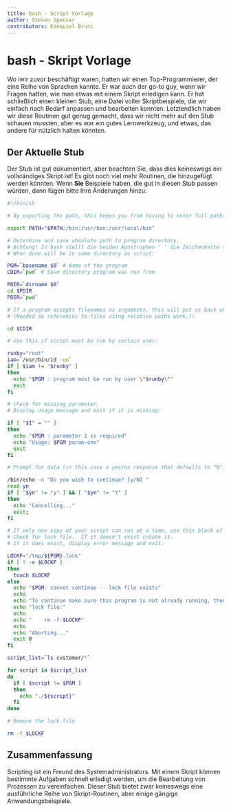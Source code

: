 ```yaml
---
title: bash - Script Vorlage
author: Steven Spencer
contributors: Ezequiel Bruni
---
```


# bash - Skript Vorlage

Wo iwir zuvor beschäftigt waren, hatten wir einen Top-Programmierer, der eine Reihe von Sprachen kannte. Er war auch der go-to guy, wenn wir Fragen hatten, wie man etwas mit einem Skript erledigen kann. Er hat schließlich einen kleinen Stub, eine Datei voller Skriptbeispiele, die wir einfach nach Bedarf anpassen und bearbeiten konnten. Letztendlich haben wir diese Routinen gut genug gemacht, dass wir nicht mehr auf den Stub schauen mussten, aber es war ein gutes Lernwerkzeug, und etwas, das andere für nützlich halten könnten.

## Der Aktuelle Stub

Der Stub ist gut dokumentiert, aber beachten Sie, dass dies keineswegs ein vollständiges Skript ist! Es gibt noch viel mehr Routinen, die hinzugefügt werden könnten. Wenn **Sie** Beispiele haben, die gut in diesen Stub passen würden, dann fügen bitte Ihre Änderungen hinzu:

```bash
#!/bin/sh

# By exporting the path, this keeps you from having to enter full paths for commands that exist in those paths:

export PATH="$PATH:/bin:/usr/bin:/usr/local/bin"

# Determine and save absolute path to program directory.
# Achtung! In bash stellt die beiden Apostrophen ' ' die Zeichenkette selbst dar; aber " " ist etwas anders. $, ` `, and \ represent call variable values, reference commands, and escape characters, respectively
# When done will be in same directory as script:

PGM=`basename $0` # Name of the program
CDIR=`pwd` # Save directory program was run from

PDIR=`dirname $0`
cd $PDIR
PDIR=`pwd`

# If a program accepts filenames as arguments, this will put us back where we started.
# (Needed so references to files using relative paths work.):

cd $CDIR

# Use this if script must be run by certain user:

runby="root"
iam=`/usr/bin/id -un`
if [ $iam != "$runby" ]
then
  echo "$PGM : program must be run by user \"$runby\""
  exit
fi

# Check for missing parameter.
# Display usage message and exit if it is missing:

if [ "$1" = "" ]
then
  echo "$PGM : parameter 1 is required"
  echo "Usage: $PGM param-one"
  exit
fi

# Prompt for data (in this case a yes/no response that defaults to "N"):

/bin/echo -n "Do you wish to continue? [y/N] "
read yn
if [ "$yn" != "y" ] && [ "$yn" != "Y" ]
then
  echo "Cancelling..."
  exit;
fi

# If only one copy of your script can run at a time, use this block of code.
# Check for lock file.  If it doesn't exist create it.
# If it does exist, display error message and exit:

LOCKF="/tmp/${PGM}.lock"
if [ ! -e $LOCKF ]
then
  touch $LOCKF
else
  echo "$PGM: cannot continue -- lock file exists"
  echo
  echo "To continue make sure this program is not already running, then delete the"
  echo "lock file:"
  echo
  echo "    rm -f $LOCKF"
  echo
  echo "Aborting..."
  exit 0
fi

script_list=`ls customer/*`

for script in $script_list
do
  if [ $script != $PGM ]
  then
    echo "./${script}"
  fi
done

# Remove the lock file

rm -f $LOCKF
```

## Zusammenfassung

Scripting ist ein Freund des Systemadministrators. Mit einem Skript können bestimmte Aufgaben schnell erledigt werden, um die Bearbeitung von Prozessen zu vereinfachen. Dieser Stub bietet zwar keineswegs eine ausführliche Reihe von Skript-Routinen, aber einige gängige Anwendungsbeispiele.
